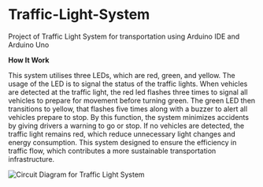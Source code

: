 # Traffic-Light-System
Project of Traffic Light System for transportation using Arduino IDE and Arduino Uno

**How It Work**

This system utilises three LEDs, which are red, green, and yellow. The usage of the LED is to signal the status of the traffic lights. When vehicles are detected at the traffic light, the red led flashes three times to signal all vehicles to prepare for movement before turning green. The green LED then transitions to yellow, that flashes five times along with a buzzer to alert all vehicles prepare to stop. By this function, the system minimizes accidents by giving drivers a warning to go or stop. If no vehicles are detected, the traffic light remains red, which reduce unnecessary light changes and energy consumption. This system designed to ensure the efficiency in traffic flow, which contributes a more sustainable transportation infrastructure. 

![Circuit Diagram for Traffic Light System ](https://github.com/user-attachments/assets/0cfa2a54-9605-48dc-a010-16248cc6d556)
